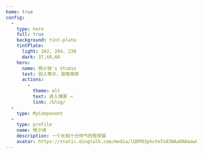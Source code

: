```yaml
---
home: true
config:
  -
    type: hero
    full: true
    background: tint-plate
    tintPlate:
      light: 102, 204, 230
      dark: 37,60,60
    hero:
      name: 杨少侠's Studio
      text: 别人等伞，我等雨停
      actions:
        -
          theme: alt
          text: 进入博客 →
          link: /blog/
  -
    type: MyComponent
  -
    type: profile
    name: 杨少侠
    description: 一个长相十分帅气的程序猿
    avatar: https://static.dingtalk.com/media/lQDPD3phchnTo83NAabNAaaw07x-rTWiZNEGLcKMguzOAA_422_422.jpg
---
```

